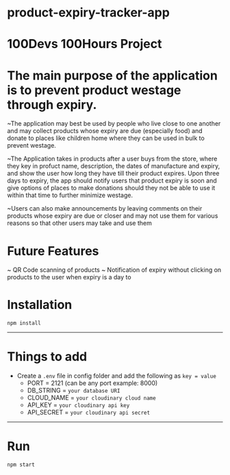 # product-expiry-tracker-app

# 100Devs 100Hours Project
# The main purpose of the application is to prevent product westage through expiry.

~The application may best be used by people who live close to one another and may collect products whose expiry are due (especially food) and donate to places like children home where they can be used in bulk to prevent westage.

~The Application takes in products after a user buys from the store, where they key in profuct name, description, the dates of manufacture and expiry, and show the user how long they have till their product expires. Upon three days to expiry, the app should notify users that product expiry is soon and give options of places to make donations should they not be able to use it within that time to further minimize westage.

~Users can also make announcements by leaving comments on their products whose expiry are due or closer and may not use them for various reasons so that other users may take and use them

# Future Features

~ QR Code scanning of products
~ Notification of expiry without clicking on products to the user when expiry is a day to

# Installation

`npm install`

---

# Things to add

- Create a `.env` file in config folder and add the following as `key = value`
  - PORT = 2121 (can be any port example: 8000)
  - DB_STRING = `your database URI`
  - CLOUD_NAME = `your cloudinary cloud name`
  - API_KEY = `your cloudinary api key`
  - API_SECRET = `your cloudinary api secret`

---

# Run

`npm start`
